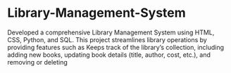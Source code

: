 # Library-Management-System
 Developed a comprehensive Library Management System using HTML, CSS, Python, and
 SQL. This project streamlines library operations by providing features such as Keeps track of the library’s
 collection, including adding new books, updating book details (title, author, cost, etc.), and removing or
 deleting
